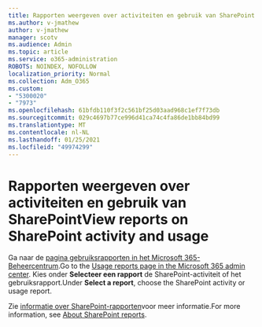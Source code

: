 ```yaml
---
title: Rapporten weergeven over activiteiten en gebruik van SharePoint
ms.author: v-jmathew
author: v-jmathew
manager: scotv
ms.audience: Admin
ms.topic: article
ms.service: o365-administration
ROBOTS: NOINDEX, NOFOLLOW
localization_priority: Normal
ms.collection: Adm_O365
ms.custom:
- "5300020"
- "7973"
ms.openlocfilehash: 61bfdb110f3f2c561bf25d03aad968c1ef7f73db
ms.sourcegitcommit: 029c4697b77ce996d41ca74c4fa86de1bb84bd99
ms.translationtype: MT
ms.contentlocale: nl-NL
ms.lasthandoff: 01/25/2021
ms.locfileid: "49974299"
---
```

# <a name="view-reports-on-sharepoint-activity-and-usage"></a><span data-ttu-id="9c6dd-102">Rapporten weergeven over activiteiten en gebruik van SharePoint</span><span class="sxs-lookup"><span data-stu-id="9c6dd-102">View reports on SharePoint activity and usage</span></span>

<span data-ttu-id="9c6dd-103">Ga naar de [pagina gebruiksrapporten in het Microsoft 365-Beheercentrum](https://admin.microsoft.com/AdminPortal/Home).</span><span class="sxs-lookup"><span data-stu-id="9c6dd-103">Go to the [Usage reports page in the Microsoft 365 admin center](https://admin.microsoft.com/AdminPortal/Home).</span></span> <span data-ttu-id="9c6dd-104">Kies onder **Selecteer een rapport** de SharePoint-activiteit of het gebruiksrapport.</span><span class="sxs-lookup"><span data-stu-id="9c6dd-104">Under **Select a report**, choose the SharePoint activity or usage report.</span></span>

<span data-ttu-id="9c6dd-105">Zie [informatie over SharePoint-rapporten](https://go.microsoft.com/fwlink/?linkid=875240)voor meer informatie.</span><span class="sxs-lookup"><span data-stu-id="9c6dd-105">For more information, see [About SharePoint reports](https://go.microsoft.com/fwlink/?linkid=875240).</span></span>
